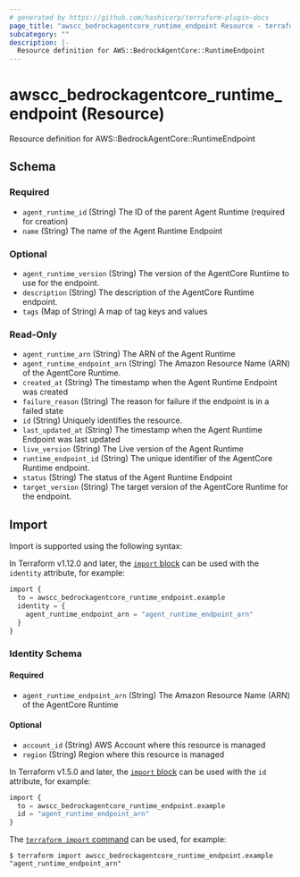 ```yaml
---
# generated by https://github.com/hashicorp/terraform-plugin-docs
page_title: "awscc_bedrockagentcore_runtime_endpoint Resource - terraform-provider-awscc"
subcategory: ""
description: |-
  Resource definition for AWS::BedrockAgentCore::RuntimeEndpoint
---
```


# awscc_bedrockagentcore_runtime_endpoint (Resource)

Resource definition for AWS::BedrockAgentCore::RuntimeEndpoint



<!-- schema generated by tfplugindocs -->
## Schema

### Required

- `agent_runtime_id` (String) The ID of the parent Agent Runtime (required for creation)
- `name` (String) The name of the Agent Runtime Endpoint

### Optional

- `agent_runtime_version` (String) The version of the AgentCore Runtime to use for the endpoint.
- `description` (String) The description of the AgentCore Runtime endpoint.
- `tags` (Map of String) A map of tag keys and values

### Read-Only

- `agent_runtime_arn` (String) The ARN of the Agent Runtime
- `agent_runtime_endpoint_arn` (String) The Amazon Resource Name (ARN) of the AgentCore Runtime.
- `created_at` (String) The timestamp when the Agent Runtime Endpoint was created
- `failure_reason` (String) The reason for failure if the endpoint is in a failed state
- `id` (String) Uniquely identifies the resource.
- `last_updated_at` (String) The timestamp when the Agent Runtime Endpoint was last updated
- `live_version` (String) The Live version of the Agent Runtime
- `runtime_endpoint_id` (String) The unique identifier of the AgentCore Runtime endpoint.
- `status` (String) The status of the Agent Runtime Endpoint
- `target_version` (String) The target version of the AgentCore Runtime for the endpoint.

## Import

Import is supported using the following syntax:

In Terraform v1.12.0 and later, the [`import` block](https://developer.hashicorp.com/terraform/language/import) can be used with the `identity` attribute, for example:

```terraform
import {
  to = awscc_bedrockagentcore_runtime_endpoint.example
  identity = {
    agent_runtime_endpoint_arn = "agent_runtime_endpoint_arn"
  }
}
```

<!-- schema generated by tfplugindocs -->
### Identity Schema

#### Required

- `agent_runtime_endpoint_arn` (String) The Amazon Resource Name (ARN) of the AgentCore Runtime

#### Optional

- `account_id` (String) AWS Account where this resource is managed
- `region` (String) Region where this resource is managed

In Terraform v1.5.0 and later, the [`import` block](https://developer.hashicorp.com/terraform/language/import) can be used with the `id` attribute, for example:

```terraform
import {
  to = awscc_bedrockagentcore_runtime_endpoint.example
  id = "agent_runtime_endpoint_arn"
}
```

The [`terraform import` command](https://developer.hashicorp.com/terraform/cli/commands/import) can be used, for example:

```shell
$ terraform import awscc_bedrockagentcore_runtime_endpoint.example "agent_runtime_endpoint_arn"
```
